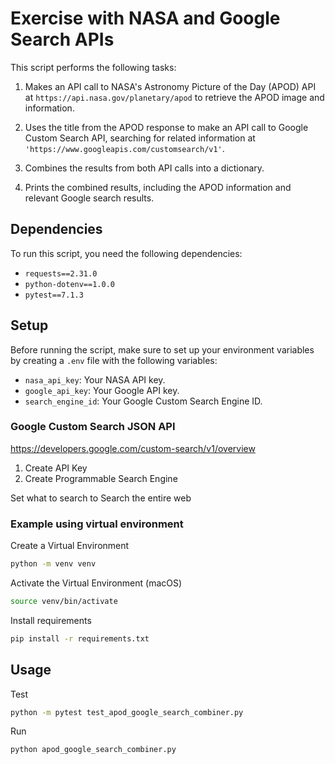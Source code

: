 # Exercise with NASA and Google Search APIs

This script performs the following tasks:

1. Makes an API call to NASA's Astronomy Picture of the Day (APOD) API at `https://api.nasa.gov/planetary/apod` to retrieve the APOD image and information.

2. Uses the title from the APOD response to make an API call to Google Custom Search API, searching for related information at `'https://www.googleapis.com/customsearch/v1'`.

3. Combines the results from both API calls into a dictionary.

4. Prints the combined results, including the APOD information and relevant Google search results.

## Dependencies

To run this script, you need the following dependencies:

- `requests==2.31.0`
- `python-dotenv==1.0.0`
- `pytest==7.1.3`

## Setup

Before running the script, make sure to set up your environment variables by creating a `.env` file with the following variables:

- `nasa_api_key`: Your NASA API key.
- `google_api_key`: Your Google API key.
- `search_engine_id`: Your Google Custom Search Engine ID.


### Google Custom Search JSON API

https://developers.google.com/custom-search/v1/overview
1. Create API Key
2. Create Programmable Search Engine

Set what to search to Search the entire web


### Example using virtual environment

Create a Virtual Environment
```bash
python -m venv venv
```

Activate the Virtual Environment (macOS)
```bash
source venv/bin/activate
```

Install requirements
```bash
pip install -r requirements.txt
```

## Usage

Test
```bash
python -m pytest test_apod_google_search_combiner.py
```

Run
```bash
python apod_google_search_combiner.py
```
